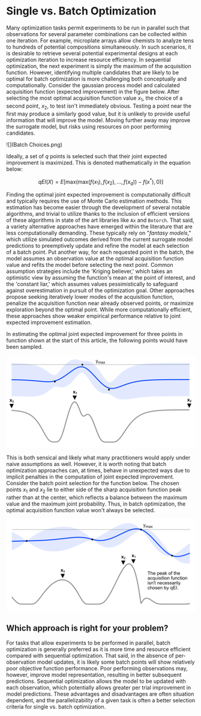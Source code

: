 # Single vs. Batch Optimization

Many optimization tasks permit experiments to be run in parallel such that observations for several parameter combinations can be collected within one iteration. For example, microplate arrays allow chemists to analyze tens to hundreds of potential compositions simultaneously. In such scenarios, it is desirable to retrieve several potential experimental designs at each optimization iteration to increase resource efficiency. In sequential optimization, the next experiment is simply the maximum of the acquisition function. However, identifying multiple candidates that are likely to be optimal for batch optimization is more challenging both conceptually and computationally. Consider the gaussian process model and calculated acquisition function (expected improvement) in the figure below. After selecting the most optimal acquisition function value $x_1$, the choice of a second point, $x_2$, to test isn't immediately obvious. Testing a point near the first may produce a similarly good value, but it is unlikely to provide useful information that will improve the model. Moving further away may improve the surrogate model, but risks using resources on poor performing candidates.

![](Batch Choices.png)

Ideally, a set of *q* points is selected such that their joint expected improvement is maximized. This is denoted mathematically in the equation below:

$$qEI(X) = E\left[\textrm{max}(\textrm{max}(f(x_1), f(x_2),..., f(x_q)) - f(x^*), 0)\right]$$

Finding the optimal joint expected improvement is computationally difficult and typically requires the use of Monte Carlo estimation methods. This estimation has become easier through the development of several notable algorithms, and trivial to utilize thanks to the inclusion of efficient versions of these algorithms in state of the art libraries like `Ax` and `Botorch`. That said, a variety alternative approaches have emerged within the literature that are less computationally demanding. These typically rely on "*fantasy models*," which utilize simulated outcomes derived from the current surrogate model predictions to preemptively update and refine the model at each selection of a batch point. Put another way, for each requested point in the batch, the model assumes an observation value at the optimal acquisition function value and refits the model before selecting the next point. Common assumption strategies include the 'Kriging believer,' which takes an optimistic view by assuming the function's mean at the point of interest, and the 'constant liar,' which assumes values pessimistically to safeguard against overestimation in pursuit of the optimization goal. Other approaches propose seeking iteratively lower modes of the acquisition function, penalize the acquisition function near already observed points, or maximize exploration beyond the optimal point. While more computationally efficient, these approaches show weaker empirical performance relative to joint expected improvement estimation.

In estimating the optimal joint expected improvement for three points in function shown at the start of this article, the following points would have been sampled.

![](examples_1.png)

This is both sensical and likely what many practitioners would apply under naive assumptions as well. However, it is worth noting that batch optimization approaches can, at times, behave in unexpected ways due to implicit penalties in the computation of joint expected improvement. Consider the batch point selection for the function below. The chosen points $x_1$ and $x_2$ lie to either side of the sharp acquisition function peak rather than at the center, which reflects a balance between the maximum value and the maximum joint probability. Thus, in batch optimization, the optimal acquisition function value won't always be selected.

![](examples_2.png)

## Which approach is right for your problem?

For tasks that allow experiments to be performed in parallel, batch optimization is generally preferred as it is more time and resource efficient compared with sequential optimization. That said, in the absence of per-observation model updates, it is likely some batch points will show relatively poor objective function performance. Poor performing observations may, however, improve model representation, resulting in better subsequent predictions. Sequential optimization allows the model to be updated with each observation, which potentially allows greater per trial improvement in model predictions. These advantages and disadvantages are often situation dependent, and the parallelizability of a given task is often a better selection criteria for single vs. batch optimization.
